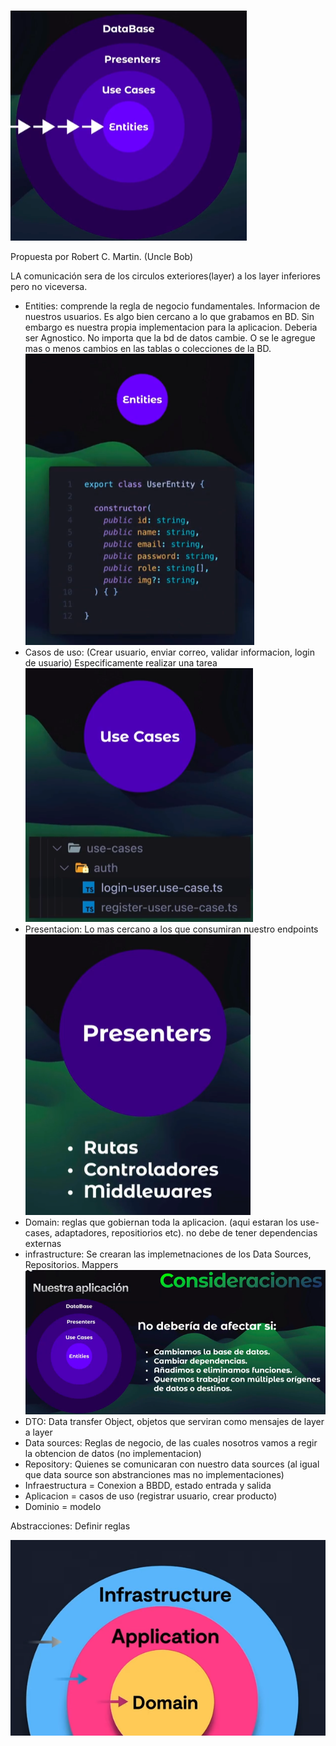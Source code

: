 #

![alt](./img//layers.PNG)

Propuesta por Robert C. Martin. (Uncle Bob)

LA comunicación sera de los circulos exteriores(layer) a los layer inferiores pero no viceversa.

- Entities: comprende la regla de negocio fundamentales. Informacion de nuestros usuarios. Es algo bien cercano
a lo que grabamos en BD. Sin embargo es nuestra propia implementacion para la aplicacion. Deberia ser Agnostico.
No importa que la bd de datos cambie. O se le agregue mas o menos cambios en las tablas o colecciones de la BD.
  ![alt](./img/entities.PNG)
- Casos de uso: (Crear usuario, enviar correo, validar informacion, login de usuario) Especificamente realizar una tarea
  ![alt](./img/use-cases.PNG)
- Presentacion: Lo mas cercano a los que consumiran nuestro endpoints
  ![alt](./img/presentation.PNG)
- Domain: reglas que gobiernan toda la aplicacion. (aqui estaran los use-cases, adaptadores, repositiorios etc). no debe de tener dependencias externas
- infrastructure: Se crearan las implemetnaciones de los Data Sources, Repositorios. Mappers
![alt](./img/resumen.PNG)
- DTO: Data transfer Object, objetos que serviran como mensajes de layer a layer
- Data sources: Reglas de negocio, de las cuales nosotros vamos a regir la obtencion de datos (no implementacion)
- Repository: Quienes se comunicaran con nuestro data sources (al igual que data source son abstranciones mas no implementaciones)
- Infraestructura = Conexion a BBDD, estado entrada y salida
- Aplicacion = casos de uso (registrar usuario, crear producto)
- Dominio = modelo

Abstracciones: Definir reglas

![alt](./img/infra.png)
